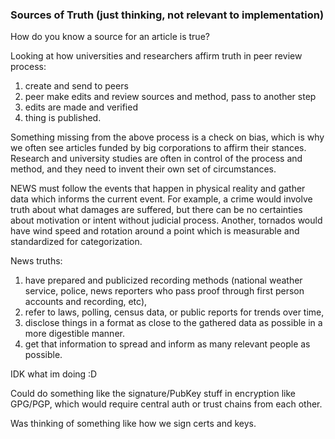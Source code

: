 ### Sources of Truth (just thinking, not relevant to implementation)
How do you know a source for an article is true?

Looking at how universities and researchers affirm truth in peer review process:
1. create and send to peers
2. peer make edits and review sources and method, pass to another step
3. edits are made and verified
4. thing is published.

Something missing from the above process is a check on bias, which is why we often
see articles funded by big corporations to affirm their stances. Research and university studies are often in control of the process and method,
and they need to invent their own set of circumstances.

NEWS must follow the events that happen in physical reality and gather data which
informs the current event. For example, a crime would involve truth about what
damages are suffered, but there can be no certainties about motivation or intent
without judicial process. Another, tornados would have wind speed and rotation
around a point which is measurable and standardized for categorization.

News truths:
1. have prepared and publicized recording methods
(national weather service, police, news reporters who pass proof through
first person accounts and recording, etc),
2. refer to laws, polling, census data, or public reports for trends over time,
3. disclose things in a format as close to the gathered data as possible in 
a more digestible manner.
4. get that information to spread and inform as many relevant people as possible.

IDK what im doing :D


Could do something like the signature/PubKey stuff in encryption like GPG/PGP,
which would require central auth or trust chains from each other.

Was thinking of something like how we sign certs and keys.
